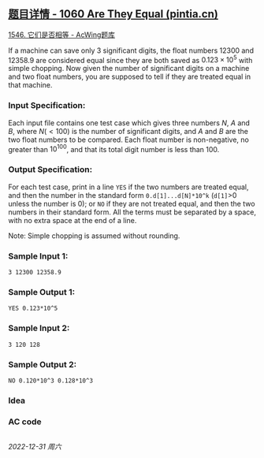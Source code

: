 ## [题目详情 - 1060 Are They Equal (pintia.cn)](https://pintia.cn/problem-sets/994805342720868352/exam/problems/994805413520719872)

[1546. 它们是否相等 - AcWing题库](https://www.acwing.com/problem/content/1548/)

If a machine can save only 3 significant digits, the float numbers 12300 and 12358.9 are considered equal since they are both saved as $0.123 \times 10^5$ with simple chopping. Now given the number of significant digits on a machine and two float numbers, you are supposed to tell if they are treated equal in that machine.

### Input Specification:

Each input file contains one test case which gives three numbers $N$, $A$ and $B$, where $N (<100)$ is the number of significant digits, and $A$ and $B$ are the two float numbers to be compared. Each float number is non-negative, no greater than $10^{100}$, and that its total digit number is less than 100.

### Output Specification:

For each test case, print in a line `YES` if the two numbers are treated equal, and then the number in the standard form `0.d[1]...d[N]*10^k` (`d[1]`>0 unless the number is 0); or `NO` if they are not treated equal, and then the two numbers in their standard form. All the terms must be separated by a space, with no extra space at the end of a line.

Note: Simple chopping is assumed without rounding.

### Sample Input 1:

```in
3 12300 12358.9
```

### Sample Output 1:

```out
YES 0.123*10^5
```

### Sample Input 2:

```in
3 120 128
```

### Sample Output 2:

```out
NO 0.120*10^3 0.128*10^3
```

### Idea



### AC code

```cpp
```


*2022-12-31 周六*